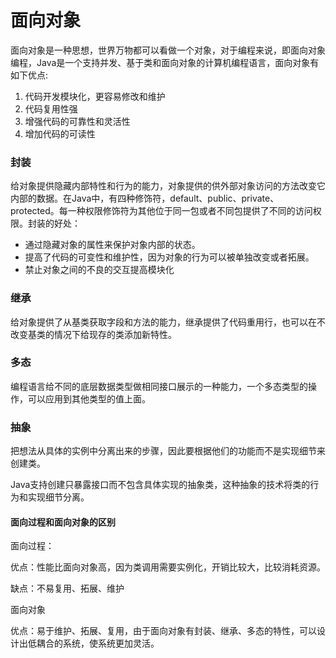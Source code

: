 # 面向对象

面向对象是一种思想，世界万物都可以看做一个对象，对于编程来说，即面向对象编程，Java是一个支持并发、基于类和面向对象的计算机编程语言，面向对象有如下优点:

1. 代码开发模块化，更容易修改和维护
2. 代码复用性强
3. 增强代码的可靠性和灵活性
4. 增加代码的可读性

### 封装

给对象提供隐藏内部特性和行为的能力，对象提供的供外部对象访问的方法改变它内部的数据。在Java中，有四种修饰符，default、public、private、protected。每一种权限修饰符为其他位于同一包或者不同包提供了不同的访问权限。封装的好处：

- 通过隐藏对象的属性来保护对象内部的状态。
- 提高了代码的可变性和维护性，因为对象的行为可以被单独改变或者拓展。
- 禁止对象之间的不良的交互提高模块化

### 继承

给对象提供了从基类获取字段和方法的能力，继承提供了代码重用行，也可以在不改变基类的情况下给现存的类添加新特性。

### 多态

编程语言给不同的底层数据类型做相同接口展示的一种能力，一个多态类型的操作，可以应用到其他类型的值上面。

### 抽象

把想法从具体的实例中分离出来的步骤，因此要根据他们的功能而不是实现细节来创建类。

Java支持创建只暴露接口而不包含具体实现的抽象类，这种抽象的技术将类的行为和实现细节分离。

#### 面向过程和面向对象的区别

面向过程：

优点：性能比面向对象高，因为类调用需要实例化，开销比较大，比较消耗资源。

缺点：不易复用、拓展、维护

面向对象

优点：易于维护、拓展、复用，由于面向对象有封装、继承、多态的特性，可以设计出低耦合的系统，使系统更加灵活。